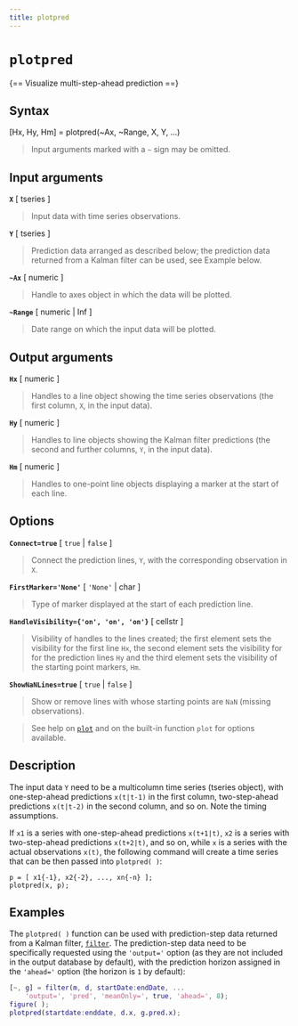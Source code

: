 ```yaml
---
title: plotpred
---
```


# `plotpred`

{== Visualize multi-step-ahead prediction ==}


## Syntax 

[Hx, Hy, Hm] = plotpred(~Ax, ~Range, X, Y, ...)
> 
> Input arguments marked with a `~` sign may be omitted.
> 

## Input arguments 

__`X`__ [ tseries ] 
> 
> Input data with time series observations.
> 

__`Y`__ [ tseries ] 
> 
> Prediction data arranged as described below; the
> prediction data returned from a Kalman filter can be used, see Example
> below.
> 

__`~Ax`__ [ numeric ] 
> 
> Handle to axes object in which the data will be
> plotted.
> 

__`~Range`__ [ numeric | Inf ] 
> 
> Date range on which the input data will be
> plotted.
> 

## Output arguments 

__`Hx`__ [ numeric ]
> 
> Handles to a line object showing the time series
> observations (the first column, `X`, in the input data).
> 

__`Hy`__ [ numeric ]
> 
> Handles to line objects showing the Kalman filter
> predictions (the second and further columns, `Y`, in the input data).
> 

__`Hm`__ [ numeric ] 
> 
> Handles to one-point line objects displaying a
> marker at the start of each line.
> 


## Options 

__`Connect=true`__ [ `true` | `false` ] 
> 
> Connect the prediction lines, 
> `Y`,  with the corresponding observation in `X`.
> 

__`FirstMarker='None'`__ [ `'None'` | char ] 
> 
> Type of marker displayed at
> the start of each prediction line.
> 

__`HandleVisibility={'on', 'on', 'on'}`__ [ cellstr ]
> 
> Visibility of
> handles to the lines created; the first element sets the visibility for
> the first line `Hx`, the second element sets the visibility for for the
> prediction lines `Hy` and the third element sets the visibility of the
> starting point markers, `Hm`.
> 

__`ShowNaNLines=true`__ [ `true` | `false` ] 
> 
> Show or remove lines with
> whose starting points are `NaN` (missing observations).
> 

> 
> See help on [`plot`](tseries/plot) and on the built-in function
> `plot` for options available.
> 

## Description 

The input data `Y` need to be a multicolumn time series (tseries object), 
with one-step-ahead predictions `x(t|t-1)` in the first column, 
two-step-ahead predictions `x(t|t-2)` in the second column, and so on.
Note the timing assumptions.

If `x1` is a series with one-step-ahead predictions `x(t+1|t)`, `x2` is a
series with two-step-ahead predictions `x(t+2|t)`, and so on, while `x`
is a series with the actual observations `x(t)`, the following command
will create a time series that can be then passed into `plotpred( )`:

    p = [ x1{-1}, x2{-2}, ..., xn{-n} ];
    plotpred(x, p);

## Examples

The `plotpred( )` function can be used with prediction-step data returned
from a Kalman filter, [`filter`](model/filter). The prediction-step data
need to be specifically requested using the `'output='` option (as they
are not included in the output database by default), with the prediction
horizon assigned in the `'ahead='` option (the horizon is `1` by
default):

```matlab
[~, g] = filter(m, d, startDate:endDate, ...
    'output=', 'pred', 'meanOnly=', true, 'ahead=', 8); 
figure( );
plotpred(startdate:enddate, d.x, g.pred.x); 
```

